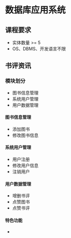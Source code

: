 # 数据库应用系统
## 课程要求
* 实体数量 >= 5
* OS、DBMS、开发语言不限

## 书评资讯
### 模块划分
* 图书信息管理
* 系统用户管理
* 用户数据管理

#### 图书信息管理
* 添加图书
* 修改图书信息

#### 系统用户管理
* 用户注册
* 修改用户信息
* 注销用户

#### 用户数据管理
* 增删书评
* 点赞图书
* 点赞书评

#### 特色功能
* 